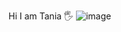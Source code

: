 Hi I am Tania :raised_hand_with_fingers_splayed:
![image](https://github.com/TaniaTo/TaniaTo/assets/79595311/1333b4cc-d4a5-47eb-8159-6ffba6cc5436)

<!--
Software engineering looking for a job in a national or international
company that allows me to learn and grow professionally.
I am a person eager to learn new technological tools with a great desire
and capacity to work and contribute at typo speed 
***SOFT SKILLS***
:rose:Organizational skills
:rose:Sense of responsibility
:rose:Teamwork
:rose:Honesty
:rose:Creativity
:rose:Initiative

****LANGUAGE****
Spanish:Native Language :speech_balloon:
English :A2 :left_speech_bubble:
****KNOWLEDGE****
